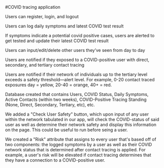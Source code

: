 #COVID tracing application

Users can register, login, and logout

Users can log daily symptoms and latest COVID test result

If symptoms indicate a potential covid positive cases, users are alerted to get tested and update their latest COVID test result

Users can input/edit/delete other users they’ve seen from day to day

Users are notified if they exposed to a COVID-positive user with direct, secondary, and tertiary contact tracing 

Users are notified if their network of individuals up to the tertiary level exceeds a safety threshold—alert level. For example, 0-20 contact traced exposures day = yellow, 20-40 = orange, 40+ = red. 

Database created that contains Users, COVID Status, Daily Symptoms, Active Contacts (within two weeks), COVID-Positive Tracing Standing (None, Direct, Secondary, Tertiary, etc), etc. 

We added a "Check User Safety" button, which upon input of any user within the network tabulated in our app, will check the COVID-status of said user as well as determine their network safety and display this information on the page. This could be useful to run before seing a user. 

We created a "Risk" attribute that assigns to every user that's based off of two components: the logged symptoms by a user as well as their COVID network status that is determined after contact tracing is applied. For example, a user's risk will be elevated if contact tracing determines that they have a connection to a COVID-positive user.

